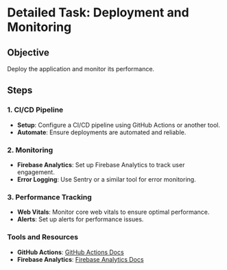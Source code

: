 # Detailed Task: Deployment and Monitoring

## Objective
Deploy the application and monitor its performance.

## Steps

### 1. CI/CD Pipeline
- **Setup**: Configure a CI/CD pipeline using GitHub Actions or another tool.
- **Automate**: Ensure deployments are automated and reliable.

### 2. Monitoring
- **Firebase Analytics**: Set up Firebase Analytics to track user engagement.
- **Error Logging**: Use Sentry or a similar tool for error monitoring.

### 3. Performance Tracking
- **Web Vitals**: Monitor core web vitals to ensure optimal performance.
- **Alerts**: Set up alerts for performance issues.

### Tools and Resources
- **GitHub Actions**: [GitHub Actions Docs](https://docs.github.com/en/actions)
- **Firebase Analytics**: [Firebase Analytics Docs](https://firebase.google.com/docs/analytics) 